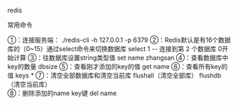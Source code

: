 redis

常用命令



①：连接服务端：
    ./redis-cli -h 127.0.0.1 -p 6379
②：Redis默认是有16个数据库的（0~15）通过select命令来切换数据库
    select 1    -- 连接到第 2 个数据库 0开始计算
③：往数据库设置string类型值
    set name zhangsan
④：查看数据库中key的数量
    dbsize
⑤：查看刚才添加的key的值
    get name
⑥：查看所有key的值
    keys *
⑦：清空全部数据库和清空当前库
    flushall（清空全部库） flushdb（清空当前库）  
⑧：删除添加的name key键
    del name







